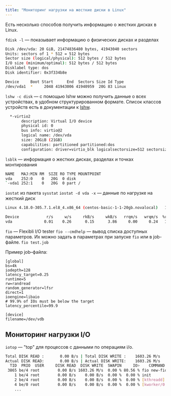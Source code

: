 ```yaml
---
title: "Мониторинг нагрузки на жесткие диски в Linux"
---
```


Есть несколько способов получить информацию о жестких дисках в Linux.

`fdisk -l` — показывает информацию о физических дисках и разделах

```bash
Disk /dev/vda: 20 GiB, 21474836480 bytes, 41943040 sectors
Units: sectors of 1 * 512 = 512 bytes
Sector size (logical/physical): 512 bytes / 512 bytes
I/O size (minimum/optimal): 512 bytes / 512 bytes
Disklabel type: dos
Disk identifier: 0x3f334b8e

Device     Boot Start      End  Sectors Size Id Type
/dev/vda1  *     2048 41943006 41940959  20G 83 Linux
```

`lshw -c disk` — с помощью lshw можно получить данные о всех устройствах,
в удобном структурированном формате. Список классов устройств есть в
документации к [lshw](https://ezix.org/project/wiki/HardwareLiSter#Deviceclasses).

```bash
  *-virtio2
       description: Virtual I/O device
       physical id: 0
       bus info: virtio@2
       logical name: /dev/vda
       size: 20GiB (21GB)
       capabilities: partitioned partitioned:dos
       configuration: driver=virtio_blk logicalsectorsize=512 sectorsize=512 signature=3f334b8e
```

`lsblk` — информация о жестких дисках, разделах и точках монтирования

```bash
NAME   MAJ:MIN RM  SIZE RO TYPE MOUNTPOINT
vda    252:0    0   20G  0 disk
`-vda1 252:1    0   20G  0 part /
```

`iostat` из пакета `sysstat`
`iostat -d vda -x` — данные по нагрузке на жесткий диск

```bash
Linux 4.18.0-305.7.1.el8_4.x86_64 (centos-basic-1-1-20gb.novalocal)   11/13/2021  _x86_64_  (1 CPU)

Device            r/s     w/s     rkB/s     wkB/s   rrqm/s   wrqm/s  %rrqm  %wrqm r_await w_await aqu-sz rareq-sz wareq-sz  svctm  %util
vda              0.01    0.26      0.15      3.86     0.00     0.24   1.07  47.82   18.75    4.66   0.00    19.71    15.01   2.84   0.08
```

`fio` — Flexibli I/O tester
`fio --cmdhelp` — вывод списка доступных параметров. Их можно задать в
параметрах при запуске `fio` или в job-файле. `fio test.job`

Пример job–файла:

```
[global]
bs=4k
iodepth=128
latency_target=0.25
runtime=5
rw=randread
random_generator=lfsr
direct=1
ioengine=libaio
# 99.9% of IOs must be below the target
latency_percentile=99.9

[device]
filename=/dev/vdb
```

## Мониторинг нагрузки I/O

`iotop` — "top" для процессов с данными по операциям i/o.

```bash
Total DISK READ :       0.00 B/s | Total DISK WRITE :    1603.26 M/s
Actual DISK READ:       0.00 B/s | Actual DISK WRITE:    1603.26 M/s
  TID  PRIO  USER     DISK READ  DISK WRITE  SWAPIN     IO>    COMMAND
 3865 be/4 root        0.00 B/s 1603.26 M/s  0.00 % 80.56 % fio new-fio.job
    1 be/4 root        0.00 B/s    0.00 B/s  0.00 %  0.00 % init
    2 be/4 root        0.00 B/s    0.00 B/s  0.00 %  0.00 % [kthreadd]
    4 be/0 root        0.00 B/s    0.00 B/s  0.00 %  0.00 % [kworker/0:0H]
    ...
```
